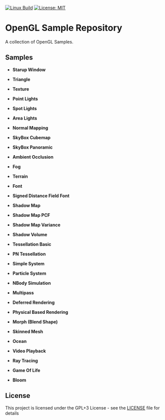 [![Linux Build](https://github.com/voldien/opengl-samples/actions/workflows/linux-build.yml/badge.svg)](https://github.com/voldien/opengl-samples/actions/workflows/linux-build.yml)
[![License: MIT](https://img.shields.io/badge/License-MIT-yellow.svg)](https://opensource.org/licenses/MIT)

# OpenGL Sample Repository

A collection of OpenGL Samples.

## Samples

- **Starup Window**

- **Triangle**

- **Texture**

- **Point Lights**

- **Spot Lights**

- **Area Lights**

- **Normal Mapping**

- **SkyBox Cubemap**

- **SkyBox Panoramic**

- **Ambient Occlusion**

- **Fog**

- **Terrain**

- **Font**

- **Signed Distance Field Font**

- **Shadow Map**

- **Shadow Map PCF**

- **Shadow Map Variance**

- **Shadow Volume**

- **Tessellation Basic**

- **PN Tessellation**

- **Simple System**

- **Particle System**

- **NBody Simulation**

- **Multipass**

- **Deferred Rendering**

- **Physical Based Rendering**

- **Morph (Blend Shape)**

- **Skinned Mesh**

- **Ocean**

- **Video Playback**

- **Ray Tracing**

- **Game Of Life**

- **Bloom**


## License

This project is licensed under the GPL+3 License - see the [LICENSE](LICENSE) file for details
